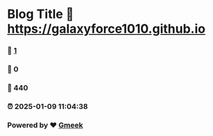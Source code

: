 # Blog Title :link: https://galaxyforce1010.github.io 
### :page_facing_up: [1](https://galaxyforce1010.github.io/tag.html) 
### :speech_balloon: 0 
### :hibiscus: 440 
### :alarm_clock: 2025-01-09 11:04:38 
### Powered by :heart: [Gmeek](https://github.com/Meekdai/Gmeek)
